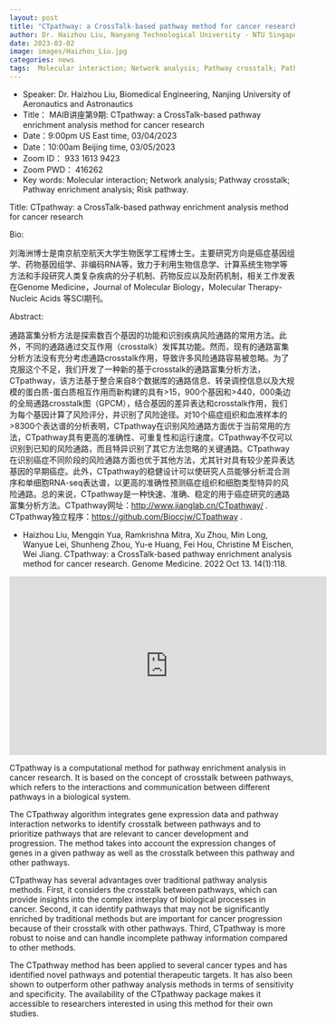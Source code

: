 ```yaml
---
layout: post
title: "CTpathway: a CrossTalk-based pathway method for cancer research"
author: Dr. Haizhou Liu, Nanyang Technological University - NTU Singapore
date: 2023-03-02
image: images/Haizhou_Liu.jpg
categories: news
tags:  Molecular interaction; Network analysis; Pathway crosstalk; Pathway enrichment analysis; Risk pathway.
---
```


- Speaker: Dr. Haizhou Liu, Biomedical Engineering, Nanjing University of Aeronautics and Astronautics
- Title： MAIB讲座第9期: CTpathway: a CrossTalk-based pathway enrichment analysis method for cancer research
- Date：9:00pm US East time, 03/04/2023
- Date：10:00am Beijing time, 03/05/2023
- Zoom  ID： 933 1613 9423
- Zoom PWD： 416262
- Key words:  Molecular interaction; Network analysis; Pathway crosstalk; Pathway enrichment analysis; Risk pathway.

Title: CTpathway: a CrossTalk-based pathway enrichment analysis method for cancer research

Bio:

刘海洲博士是南京航空航天大学生物医学工程博士生。主要研究方向是癌症基因组学、药物基因组学、非编码RNA等，致力于利用生物信息学、计算系统生物学等方法和手段研究人类复杂疾病的分子机制、药物反应以及耐药机制，相关工作发表在Genome Medicine，Journal of Molecular Biology，Molecular Therapy-Nucleic Acids 等SCI期刊。

Abstract:

通路富集分析方法是探索数百个基因的功能和识别疾病风险通路的常用方法。此外，不同的通路通过交互作用（crosstalk）发挥其功能。然而，现有的通路富集分析方法没有充分考虑通路crosstalk作用，导致许多风险通路容易被忽略。为了克服这个不足，我们开发了一种新的基于crosstalk的通路富集分析方法，CTpathway，该方法基于整合来自8个数据库的通路信息、转录调控信息以及大规模的蛋白质-蛋白质相互作用而新构建的具有>15，900个基因和>440，000条边的全局通路crosstalk图（GPCM），结合基因的差异表达和crosstalk作用，我们为每个基因计算了风险评分，并识别了风险途径。对10个癌症组织和血液样本的>8300个表达谱的分析表明，CTpathway在识别风险通路方面优于当前常用的方法，CTpathway具有更高的准确性、可重复性和运行速度。CTpathway不仅可以识别到已知的风险通路，而且特异识别了其它方法忽略的关键通路。CTpathway在识别癌症不同阶段的风险通路方面也优于其他方法，尤其针对具有较少差异表达基因的早期癌症。此外，CTpathway的稳健设计可以使研究人员能够分析混合测序和单细胞RNA-seq表达谱，以更高的准确性预测癌症组织和细胞类型特异的风险通路。总的来说，CTpathway是一种快速、准确、稳定的用于癌症研究的通路富集分析方法。CTpathway网址：http://www.jianglab.cn/CTpathway/ . CTpathway独立程序：https://github.com/Bioccjw/CTpathway .

* Haizhou Liu, Mengqin Yua, Ramkrishna Mitra, Xu Zhou, Min Long, Wanyue Lei, Shunheng Zhou, Yu-e Huang, Fei Hou, Christine M Eischen, Wei Jiang. CTpathway: a CrossTalk-based pathway enrichment analysis method for cancer research. Genome Medicine. 2022 Oct 13. 14(1):118.

<p align="center">
<iframe width="560" height="315" src="https://www.youtube.com/embed/a5dvYUjyj4E" title="YouTube video player" frameborder="0" allow="accelerometer; autoplay; clipboard-write; encrypted-media; gyroscope; picture-in-picture" allowfullscreen></iframe>
</p>


CTpathway is a computational method for pathway enrichment analysis in cancer research. It is based on the concept of crosstalk between pathways, which refers to the interactions and communication between different pathways in a biological system.

The CTpathway algorithm integrates gene expression data and pathway interaction networks to identify crosstalk between pathways and to prioritize pathways that are relevant to cancer development and progression. The method takes into account the expression changes of genes in a given pathway as well as the crosstalk between this pathway and other pathways.

CTpathway has several advantages over traditional pathway analysis methods. First, it considers the crosstalk between pathways, which can provide insights into the complex interplay of biological processes in cancer. Second, it can identify pathways that may not be significantly enriched by traditional methods but are important for cancer progression because of their crosstalk with other pathways. Third, CTpathway is more robust to noise and can handle incomplete pathway information compared to other methods.

The CTpathway method has been applied to several cancer types and has identified novel pathways and potential therapeutic targets. It has also been shown to outperform other pathway analysis methods in terms of sensitivity and specificity. The availability of the CTpathway package makes it accessible to researchers interested in using this method for their own studies.